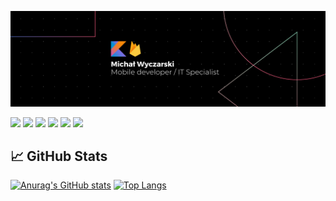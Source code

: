 
[![Header](https://raw.githubusercontent.com/RedC4ke/Redc4ke/main/Banner.png "Header")](https://www.linkedin.com/in/micha%C5%82-wyczarski/)


[![](https://img.shields.io/badge/OS-Windows-orange?logo=Windows)](https://www.microsoft.com/pl-pl/windows/)
[![](https://img.shields.io/badge/IDE-IntelliJ_kit-orange?logo=IntelliJIDEA)](https://www.jetbrains.com/)
[![](https://img.shields.io/badge/Code-Kotlin-orange?logo=Kotlin&logoColor=white)](https://kotlinlang.org/)
[![](https://img.shields.io/badge/Code-Python-orange?logo=Python&logoColor=white)](https://www.python.org/)
[![](https://img.shields.io/badge/Tools-PostgreSQL-orange?logo=PostgreSQL&logoColor=white)](https://www.postgresql.org/)
[![](https://img.shields.io/badge/Tools-Firebase-orange?logo=Firebase&logoColor=white)](https://firebase.google.com/)



## 📈 GitHub Stats

[![Anurag's GitHub stats](https://github-readme-stats.vercel.app/api?username=Redc4ke&count_private=true&show_icons=true&theme=vision-friendly-dark&line_height=27&border_radius=0&hide_border=true)](https://github.com/anuraghazra/github-readme-stats)
[![Top Langs](https://github-readme-stats.vercel.app/api/top-langs/?username=Redc4ke&count_private=true&show_icons=true&theme=vision-friendly-dark&card_width=355&border_radius=0&hide_border=true)](https://github.com/anuraghazra/github-readme-stats)

